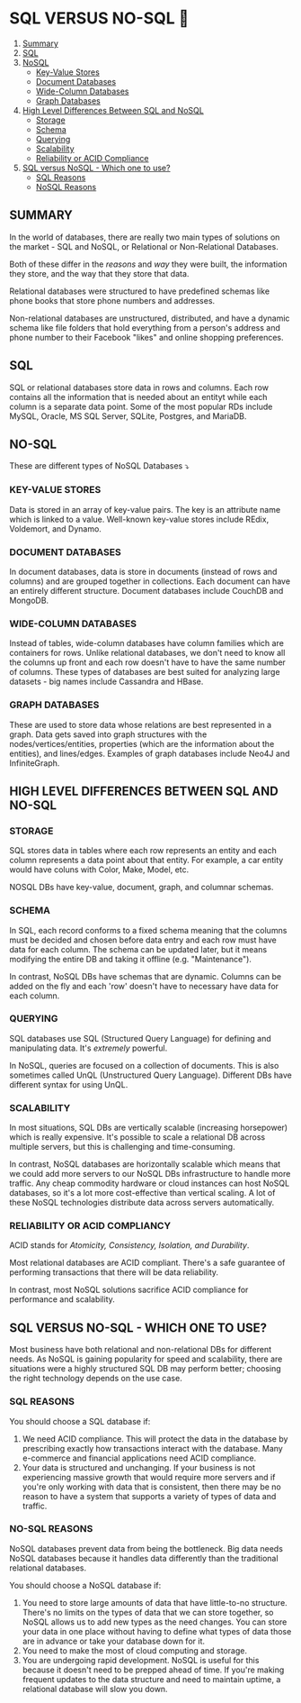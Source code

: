 # SQL VERSUS NO-SQL 💽

1. [Summary](#summary)
2. [SQL](#sql)
3. [NoSQL](#nosql)
   - [Key-Value Stores](#key-value-stores)
   - [Document Databases](#document-databases)
   - [Wide-Column Databases](#wide-column-databases)
   - [Graph Databases](#graph-databases)
4. [High Level Differences Between SQL and NoSQL](#high-level-differences-between-sql-and-no-sql)
   - [Storage](#storage)
   - [Schema](#schema)
   - [Querying](#querying)
   - [Scalability](#scalability)
   - [Reliability or ACID Compliance](#reliability-or-acid-compliance)
5. [SQL versus NoSQL - Which one to use?](#sql-versus-no-sql-which-one-to-use)
   - [SQL Reasons](#sql-reasons)
   - [NoSQL Reasons](#no-sql-reasons)

## SUMMARY

In the world of databases, there are really two main types of solutions on the market - SQL and NoSQL, or Relational or Non-Relational Databases.

Both of these differ in the _reasons_ and _way_ they were built, the information they store, and the way that they store that data.

Relational databases were structured to have predefined schemas like phone books that store phone numbers and addresses.

Non-relational databases are unstructured, distributed, and have a dynamic schema like file folders that hold everything from a person's address and phone number to their Facebook "likes" and online shopping preferences.

## SQL

SQL or relational databases store data in rows and columns. Each row contains all the information that is needed about an entityt while each column is a separate data point. Some of the most popular RDs include MySQL, Oracle, MS SQL Server, SQLite, Postgres, and MariaDB.

## NO-SQL

These are different types of NoSQL Databases ⤵️

### KEY-VALUE STORES

Data is stored in an array of key-value pairs. The key is an attribute name which is linked to a value. Well-known key-value stores include REdix, Voldemort, and Dynamo.

### DOCUMENT DATABASES

In document databases, data is store in documents (instead of rows and columns) and are grouped together in collections. Each document can have an entirely different structure. Document databases include CouchDB and MongoDB.

### WIDE-COLUMN DATABASES

Instead of tables, wide-column databases have column families which are containers for rows. Unlike relational databases, we don't need to know all the columns up front and each row doesn't have to have the same number of columns. These types of databases are best suited for analyzing large datasets - big names include Cassandra and HBase.

### GRAPH DATABASES

These are used to store data whose relations are best represented in a graph. Data gets saved into graph structures with the nodes/vertices/entities, properties (which are the information about the entities), and lines/edges. Examples of graph databases include Neo4J and InfiniteGraph.

## HIGH LEVEL DIFFERENCES BETWEEN SQL AND NO-SQL

### STORAGE

SQL stores data in tables where each row represents an entity and each column represents a data point about that entity. For example, a car entity would have coluns with Color, Make, Model, etc.

NOSQL DBs have key-value, document, graph, and columnar schemas.

### SCHEMA

In SQL, each record conforms to a fixed schema meaning that the columns must be decided and chosen before data entry and each row must have data for each column. The schema can be updated later, but it means modifying the entire DB and taking it offline (e.g. "Maintenance").

In contrast, NoSQL DBs have schemas that are dynamic. Columns can be added on the fly and each 'row' doesn't have to necessary have data for each column.

### QUERYING

SQL databases use SQL (Structured Query Language) for defining and manipulating data. It's _extremely_ powerful.

In NoSQL, queries are focused on a collection of documents. This is also sometimes called UnQL (Unstructured Query Language). Different DBs have different syntax for using UnQL.

### SCALABILITY

In most situations, SQL DBs are vertically scalable (increasing horsepower) which is really expensive. It's possible to scale a relational DB across multiple servers, but this is challenging and time-consuming.

In contrast, NoSQL databases are horizontally scalable which means that we could add more servers to our NoSQL DBs infrastructure to handle more traffic. Any cheap commodity hardware or cloud instances can host NoSQL databases, so it's a lot more cost-effective than vertical scaling. A lot of these NoSQL technologies distribute data across servers automatically.

### RELIABILITY OR ACID COMPLIANCY

ACID stands for _Atomicity, Consistency, Isolation, and Durability_.

Most relational databases are ACID compliant. There's a safe guarantee of performing transactions that there will be data reliability.

In contrast, most NoSQL solutions sacrifice ACID compliance for performance and scalability.

## SQL VERSUS NO-SQL - WHICH ONE TO USE?

Most business have both relational and non-relational DBs for different needs. As NoSQL is gaining popularity for speed and scalability, there are situations were a highly structured SQL DB may perform better; choosing the right technology depends on the use case.

### SQL REASONS

You should choose a SQL database if:

1. We need ACID compliance. This will protect the data in the database by prescribing exactly how transactions interact with the database. Many e-commerce and financial applications need ACID compliance.
2. Your data is structured and unchanging. If your business is not experiencing massive growth that would require more servers and if you're only working with data that is consistent, then there may be no reason to have a system that supports a variety of types of data and traffic.

### NO-SQL REASONS

NoSQL databases prevent data from being the bottleneck. Big data needs NoSQL databases because it handles data differently than the traditional relational databases.

You should choose a NoSQL database if:

1. You need to store large amounts of data that have little-to-no structure. There's no limits on the types of data that we can store together, so NoSQL allows us to add new types as the need changes. You can store your data in one place without having to define what types of data those are in advance or take your database down for it.
2. You need to make the most of cloud computing and storage.
3. You are undergoing rapid development. NoSQL is useful for this because it doesn't need to be prepped ahead of time. If you're making frequent updates to the data structure and need to maintain uptime, a relational database will slow you down.
